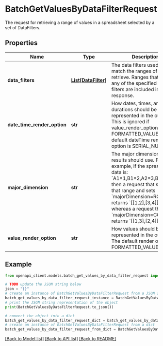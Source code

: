 # BatchGetValuesByDataFilterRequest

The request for retrieving a range of values in a spreadsheet selected by a set of DataFilters.

## Properties

Name | Type | Description | Notes
------------ | ------------- | ------------- | -------------
**data_filters** | [**List[DataFilter]**](DataFilter.md) | The data filters used to match the ranges of values to retrieve. Ranges that match any of the specified data filters are included in the response. | [optional] 
**date_time_render_option** | **str** | How dates, times, and durations should be represented in the output. This is ignored if value_render_option is FORMATTED_VALUE. The default dateTime render option is SERIAL_NUMBER. | [optional] 
**major_dimension** | **str** | The major dimension that results should use. For example, if the spreadsheet data is: &#x60;A1&#x3D;1,B1&#x3D;2,A2&#x3D;3,B2&#x3D;4&#x60;, then a request that selects that range and sets &#x60;majorDimension&#x3D;ROWS&#x60; returns &#x60;[[1,2],[3,4]]&#x60;, whereas a request that sets &#x60;majorDimension&#x3D;COLUMNS&#x60; returns &#x60;[[1,3],[2,4]]&#x60;. | [optional] 
**value_render_option** | **str** | How values should be represented in the output. The default render option is FORMATTED_VALUE. | [optional] 

## Example

```python
from openapi_client.models.batch_get_values_by_data_filter_request import BatchGetValuesByDataFilterRequest

# TODO update the JSON string below
json = "{}"
# create an instance of BatchGetValuesByDataFilterRequest from a JSON string
batch_get_values_by_data_filter_request_instance = BatchGetValuesByDataFilterRequest.from_json(json)
# print the JSON string representation of the object
print(BatchGetValuesByDataFilterRequest.to_json())

# convert the object into a dict
batch_get_values_by_data_filter_request_dict = batch_get_values_by_data_filter_request_instance.to_dict()
# create an instance of BatchGetValuesByDataFilterRequest from a dict
batch_get_values_by_data_filter_request_from_dict = BatchGetValuesByDataFilterRequest.from_dict(batch_get_values_by_data_filter_request_dict)
```
[[Back to Model list]](../README.md#documentation-for-models) [[Back to API list]](../README.md#documentation-for-api-endpoints) [[Back to README]](../README.md)


